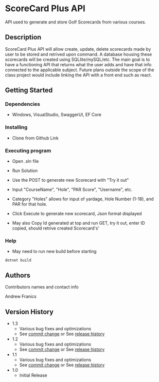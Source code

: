 # ScoreCard Plus API

API used to generate and store Golf Scorecards from various courses.

## Description

ScoreCard Plus API will allow create, update, delete scorecards made by user to be stored and retrived upon command.
A database housing these scorecards will be created using SQLlite/mySQL/etc.
The main goal is to have a functioning API that returns what the user adds and have that info connected to the applicable subject.
Future plans outside the scope of the class project would include linking the API with a front end such as react.

## Getting Started

### Dependencies

* Windows, VisualStudio, SwaggerUI, EF Core

### Installing

* Clone from Github Link

### Executing program

* Open .sln file 
* Run Solution
* Use the POST to generate new Scorecard with "Try it out"
* Input "CourseName", "Hole", "PAR Score", "Username", etc.
* Category "Holes" allows for input of yardage, Hole Number (1-18), and PAR for that hole.
* Click Execute to generate new scorecard, Json format displayed

* May also Copy Id generated at top and run GET, try it out, enter ID copied, should retrive created Scorecard's'

### Help
* May need to run new build before starting
```
dotnet build
```


## Authors

Contributors names and contact info

Andrew Franics



## Version History

* 1.3
    * Various bug fixes and optimizations
    * See [commit change]() or See [release history]()
* 1.2
    * Various bug fixes and optimizations
    * See [commit change]() or See [release history]()
* 1.1
    * Various bug fixes and optimizations
    * See [commit change]() or See [release history]()
* 1.0
    * Initial Release
 





